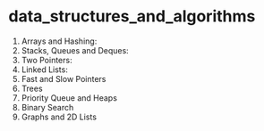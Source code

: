# data_structures_and_algorithms
1. Arrays and Hashing:
2. Stacks, Queues and Deques:
3. Two Pointers:
4. Linked Lists:
5. Fast and Slow Pointers
6. Trees
7. Priority Queue and Heaps
8. Binary Search
9. Graphs and 2D Lists
